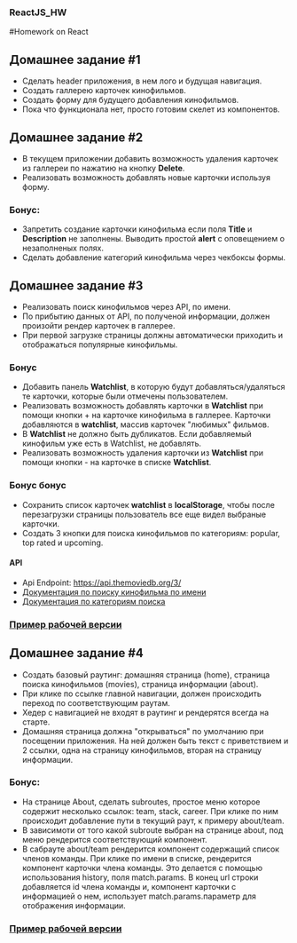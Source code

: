### ReactJS_HW
#Homework on React


## Домашнее задание #1

* Сделать header приложения, в нем лого и будущая навигация.
* Создать галлерею карточек кинофильмов.
* Создать форму для будущего добавления кинофильмов.
* Пока что функционала нет, просто готовим скелет из компонентов.


## Домашнее задание #2

* В текущем приложении добавить возможность удаления карточек из галлереи по
  нажатию на кнопку **Delete**.
* Реализовать возможность добавлять новые карточки используя форму.

### **Бонус:**

* Запретить создание карточки кинофильма если поля **Title** и **Description**
  не заполнены. Выводить простой **alert** с оповещением о незаполненых полях.
* Сделать добавление категорий кинофильма через чекбоксы формы.


## Домашнее задание #3

* Реализовать поиск кинофильмов через API, по имени.
* По прибытию данных от API, по полученой информации, должен произойти рендер
  карточек в галлерее.
* При первой загрузке страницы должны автоматически приходить и отображаться
  популярные кинофильмы.

### **Бонус**

* Добавить панель **Watchlist**, в которую будут добавляться/удаляться те
  карточки, которые были отмечены пользователем.
* Реализовать возможность добавлять карточки в **Watchlist** при помощи кнопки +
  на карточке кинофильма в галлерее. Карточки добавляются в **watchlist**,
  массив карточек "любимых" фильмов.
* В **Watchlist** не должно быть дубликатов. Если добавляемый кинофильм уже есть
  в Watchlist, не добавлять.
* Реализовать возможность удаления карточки из **Watchlist** при помощи кнопки -
  на карточке в списке **Watchlist**.

### **Бонус бонус**

* Сохранить список карточек **watchlist** в **localStorage**, чтобы после
  перезагрузки страницы пользователь все еще видел выбраные карточки.
* Создать 3 кнопки для поиска кинофильмов по категориям: popular, top rated и
  upcoming.

#### API

* Api Endpoint: https://api.themoviedb.org/3/
* [Документация по поиску кинофильма по имени](https://developers.themoviedb.org/3/search/search-movies)
* [Документация по категориям поиска](https://developers.themoviedb.org/3/tv)

### [Пример рабочей версии](https://axzerk.github.io/react-minicourse/hw-03/)

## Домашнее задание #4

* Создать базовый раутинг: домашняя страница (home), страница поиска кинофильмов
  (movies), страница информации (about).
* При клике по ссылке главной навигации, должен происходить переход по
  соответствующим раутам.
* Хедер с навигацией не входят в раутинг и рендерятся всегда на старте.
* Домашняя страница должна "открываться" по умолчанию при посещении приложения.
  На ней должен быть текст с приветствием и 2 ссылки, одна на страницу
  кинофильмов, вторая на страницу информации.

### **Бонус:**

* На странице About, сделать subroutes, простое меню которое содержит несколько
  ссылок: team, stack, career. При клике по ним происходит добавление пути в
  текущий раут, к примеру about/team.
* В зависимоти от того какой subroute выбран на странице about, под меню
  рендерится соответствующий компонент.
* В сабрауте about/team рендерится компонент содержащий список членов команды.
  При клике по имени в списке, рендерится компонент карточки члена команды. Это
  делается с помощью использования history, поля match.params. В конец url
  строки добавляется id члена команды и, компонент карточки с информацией о нем,
  использует match.params.параметр для отображения информации.

### [Пример рабочей версии](https://axzerk.github.io/react-minicourse/hw-04/)

